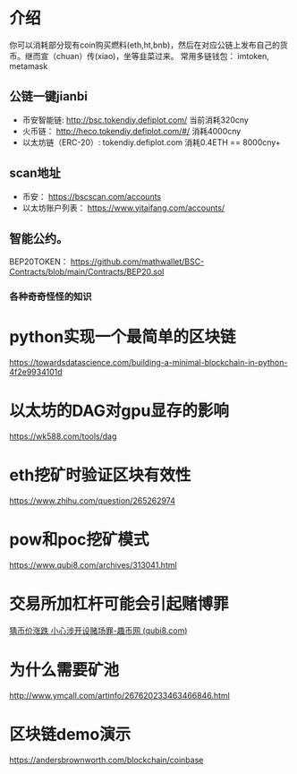 # 介绍
你可以消耗部分现有coin购买燃料(eth,ht,bnb)，然后在对应公链上发布自己的货币。继而宣（chuan）传(xiao)，坐等韭菜过来。
常用多链钱包： imtoken,  metamask

## 公链一键jianbi
- 币安智能链: http://bsc.tokendiy.defiplot.com/  当前消耗320cny
- 火币链： http://heco.tokendiy.defiplot.com/#/  消耗4000cny
- 以太坊链（ERC-20）: tokendiy.defiplot.com       消耗0.4ETH == 8000cny+

## scan地址
- 币安： https://bscscan.com/accounts
- 以太坊账户列表： https://www.yitaifang.com/accounts/


## 智能公约。
BEP20TOKEN： https://github.com/mathwallet/BSC-Contracts/blob/main/Contracts/BEP20.sol

### 各种奇奇怪怪的知识
# python实现一个最简单的区块链
https://towardsdatascience.com/building-a-minimal-blockchain-in-python-4f2e9934101d
# 以太坊的DAG对gpu显存的影响
https://wk588.com/tools/dag
# eth挖矿时验证区块有效性
https://www.zhihu.com/question/265262974
# pow和poc挖矿模式
https://www.qubi8.com/archives/313041.html
# 交易所加杠杆可能会引起赌博罪
[猜币价涨跌 小心涉开设赌场罪-趣币网 (qubi8.com)](https://www.qubi8.com/archives/816923.html)
# 为什么需要矿池
http://www.ymcall.com/artinfo/267620233463466846.html
# 区块链demo演示
https://andersbrownworth.com/blockchain/coinbase
